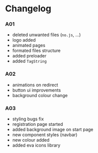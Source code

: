 # Changelog
### A01
- deleted unwanted files (`no.js`, ...)
- logo added
- animated pages
- formated files structure 
- added preloader
- added `TagString`

### A02
- animations on redirect
- button ui improvements
- background colour change

### A03 
- styling bugs fix
- registration page started
- added background image on start page
- new component styles (navbar)
- new colour added
- added eva icons library